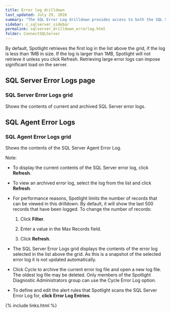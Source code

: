 ```yaml
---
title: Error log drilldown
last_updated: July 29, 2016
summary: "The SQL Error Log drilldown provides access to both the SQL Server Error Log and the SQL Server Agent Error Log."
sidebar: c_sqlserver_sidebar
permalink: sqlserver_drilldown_errorlog.html
folder: ConnectSQLServer
---
```



By default, Spotlight retrieves the first log in the list above the grid, if the log is less than 1MB in size. If the log is larger than 1MB, Spotlight will not retrieve it unless you click Refresh. Retrieving large error logs can impose significant load on the server.


## SQL Server Error Logs page

### SQL Server Error Logs grid
Shows the contents of current and archived SQL Server error logs.

## SQL Agent Error Logs

### SQL Agent Error Logs grid
Shows the contents of the SQL Server Agent Error Log.




Note:

* To display the current contents of the SQL Server error log, click **Refresh**.



* To view an archived error log, select the log from the list and click **Refresh**.



* For performance reasons, Spotlight limits the number of records that can be viewed in this drilldown. By default, it will show the last 500 records that have been logged. To change the number of records:

    1. Click **Filter**.



    2. Enter a value in the Max Records field.
    3. Click **Refresh**.



* The SQL Server Error Logs grid displays the contents of the error log selected in the list above the grid. As this is a snapshot of the selected error log it is not updated automatically.
* Click Cycle to archive the current error log file and open a new log file. The oldest log file may be deleted. Only members of the Spotlight Diagnostic Administrators group can use the Cycle Error Log option.



* To define and edit the alert rules that Spotlight scans the SQL Server Error Log for, **click Error Log Entries**.


{% include links.html %}
